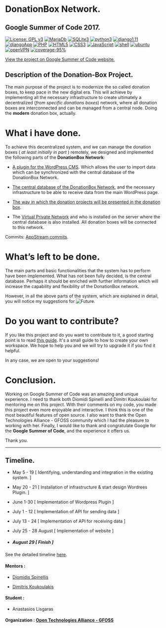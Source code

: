 # DonationBox Network.
## Google Summer of Code 2017.
[![License: GPL v3](https://img.shields.io/badge/License-GPL%20v3-blue.svg)](https://www.gnu.org/licenses/gpl-3.0)
[![MariaDb](https://img.shields.io/badge/Database-MariaDB-red.svg)](https://mariadb.org/)
[![SQLite3](https://img.shields.io/badge/Database-SQLite3-brightgreen.svg)](https://www.sqlite.org/)
[![python3](https://img.shields.io/badge/Python-3.x-blue.svg)](https://www.python.org/downloads/)
[![django1.11](https://img.shields.io/badge/Django-1.11.4-green.svg)](https://docs.djangoproject.com/en/1.11/releases/1.11.4/)
[![djangoApp](https://img.shields.io/badge/DjangoApp-v1-orange.svg)](https://github.com/eellak/gsoc17-donationbox/tree/master/Donation-Box/DjangoApp/donationProjects/presentation)
[![PHP](https://img.shields.io/badge/PHP-v5.6-blue.svg)](https://secure.php.net/releases/5_6_0.php)
[![HTML5](https://img.shields.io/badge/HTML-5-red.svg)](https://www.w3.org/TR/html5/) [![CSS3](https://img.shields.io/badge/CSS-3-blue.svg)](https://www.w3.org/Style/CSS/Overview.en.html) [![JavaScript](https://img.shields.io/badge/Java-Script-yellow.svg)](https://www.javascript.com/) [![shell](https://img.shields.io/badge/other-Shell-orange.svg)](https://en.wikipedia.org/wiki/Shell_script)
[![ubuntu](https://img.shields.io/badge/Ubuntu-14.04%20LTS-orange.svg)](http://releases.ubuntu.com/14.04/)
[![openVPN](https://img.shields.io/badge/OpenVPN-v2.3.2-blue.svg)](https://community.openvpn.net/openvpn/wiki/ChangesInOpenvpn23#OpenVPN2.3.2)
[![coverage-95%](https://img.shields.io/badge/coverage-95%25-brightgreen.svg)](https://github.com/eellak/gsoc17-donationbox/tree/master/Donation-Box)

[View the project on Google Summer of Code website.](https://summerofcode.withgoogle.com/projects/#5171214440988672)

## Description of the Donation-Box Project.
The main purpose of the project is to modernize the so called donation boxes, to keep pace in the new digital era.
This will achieve by implementing all the necessary infrastructure to create ultimately a decentralized (_from specific donations boxes_) network, where all donation boxes are interconnected and can be managed from a central node. Doing the **modern** donation box, actually.


# What i have done.
To achieve this decentralized system, and we can manage the donation boxes ( *at least initially in part* ) remotely, we designed and implemented the following parts of the **DonationBox Network**:

* [A plugin for the WordPress CMS](https://github.com/eellak/gsoc17-donationbox/tree/master/plugins). Which allows the user to import data which can be synchronized with the central database of the DonationBox Network.

* [The central database of the DonationBox Network](https://github.com/eellak/gsoc17-donationbox/tree/master/Database), and the necessary infrastructure to be able to receive data from the main WordPress page.

* [The way in which the donation projects will be presented in the donation box](https://github.com/eellak/gsoc17-donationbox/tree/master/Donation-Box).

* The [Virtual Private Network](https://github.com/eellak/gsoc17-donationbox/tree/master/Virtual%20Private%20Network) and who is installed on the server where the central database is also installed. All donation boxes will be connected to this network.


Commits: [AppStream commits](https://github.com/eellak/gsoc17-donationbox/commits?author=Tas-sos).


# What’s left to be done.
The main parts and basic functionalities that the system has to perform have been implemented. What has not been fully decided, is the central database. Perhaps it should be enriched with further information which will increase the capability and flexibility of the  DonationBox network.

However, in all the above parts of the system, which are explained in detail, you will notice my suggestions for ![Future](https://img.shields.io/badge/Future-Work-red.svg).




# Do you want to contribute?
If you like this project and do you want to contribute to it, a good starting point is to read [this guide](https://github.com/eellak/gsoc17-donationbox/blob/master/Documentation/Set%20up%20a%20developer%20workspace%20environment%20for%20the%20development%20of%20the%20WordPress.pdf).
It's a small guide to how to create your own workspace.
We hope to help you and we will try to upgrade it if you find it helpful.

In any case, we are open to your suggestions!



# Conclusion.
Working on Google Summer of Code was an amazing and unique experience.
I need to thank both Diomidi Spinelli and Dimitri Koukoulaki for mentoring me on this project. With their comments on my code, you made this project even more enjoyable and interactive. I think this is one of the most beautiful features of open source. I also want to thank the Open Technologies Alliance - GFOSS community which I had the pleasure to working with her. Finally, I would like to thank and congratulate Google for the **Google Summer of Code**, and the experience it offers us.

Thank you.

-----

## Timeline.

* May 5 - 19 [ Identifying, understanding and integration in the existing system. ]

* May 20 - 21 [ Installation of infrastructure & start design Wordrees Plugin. ]

* June 1-30 [ Implementation of Wordpress Plugin ]

* July 1 - 12 [ Implementation of API for sending data ]

* July 13 - 24 [ Implementation of API for receiving data ]

* July 25 - 28 August [ Implementation of website ]

* ##### August 29 [ Finish ]

See the detailed timeline [here](https://github.com/eellak/gsoc17-donationbox/blob/master/timeline.md).




#### **Mentors :**

 * [Diomidis Spinellis](https://github.com/dspinellis)

 * [Dimitris Koukoulakis](https://github.com/dkoukoul)

#### **Student :**
* Anastasios Lisgaras

#### **Organization :** [Open Technologies Alliance - GFOSS](https://summerofcode.withgoogle.com/organizations/4825634544025600/)
